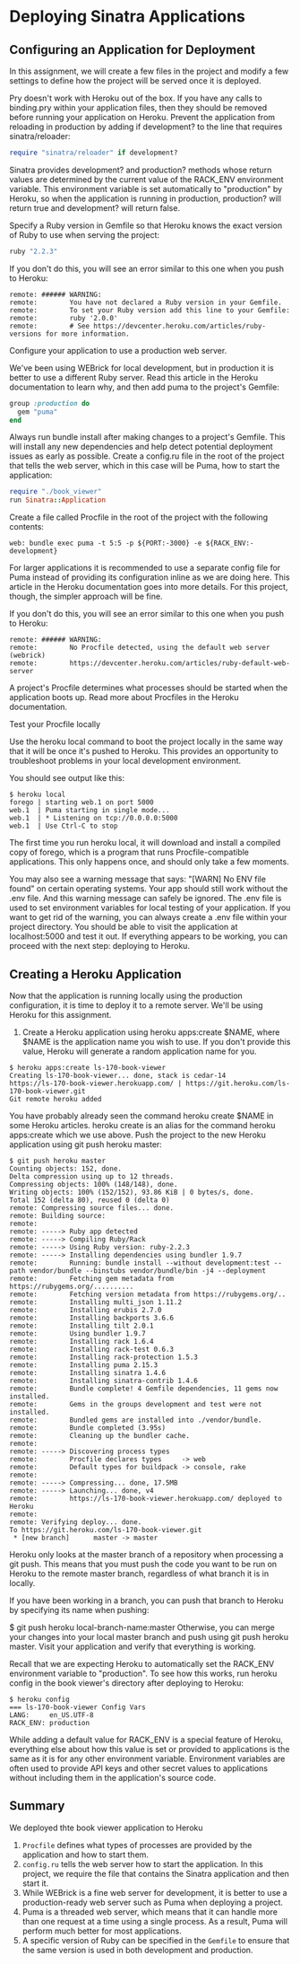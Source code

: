 # Deploying Sinatra Applications

## Configuring an Application for Deployment

In this assignment, we will create a few files in the project and modify a few settings to define how the project will be served once it is deployed.

Pry doesn't work with Heroku out of the box. If you have any calls to binding.pry within your application files, then they should be removed before running your application on Heroku.
Prevent the application from reloading in production by adding if development? to the line that requires sinatra/reloader:

```ruby
require "sinatra/reloader" if development?
```

Sinatra provides development? and production? methods whose return values are determined by the current value of the RACK_ENV environment variable. This environment variable is set automatically to "production" by Heroku, so when the application is running in production, production? will return true and development? will return false.

Specify a Ruby version in Gemfile so that Heroku knows the exact version of Ruby to use when serving the project:

```ruby
ruby "2.2.3"
```
If you don't do this, you will see an error similar to this one when you push to Heroku:

```
remote: ###### WARNING:
remote:        You have not declared a Ruby version in your Gemfile.
remote:        To set your Ruby version add this line to your Gemfile:
remote:        ruby '2.0.0'
remote:        # See https://devcenter.heroku.com/articles/ruby-versions for more information.
```
Configure your application to use a production web server.

We've been using WEBrick for local development, but in production it is better to use a different Ruby server. Read this article in the Heroku documentation to learn why, and then add puma to the project's Gemfile:

```ruby
group :production do
  gem "puma"
end
```
Always run bundle install after making changes to a project's Gemfile. This will install any new dependencies and help detect potential deployment issues as early as possible.
Create a config.ru file in the root of the project that tells the web server, which in this case will be Puma, how to start the application:

```ruby
require "./book_viewer"
run Sinatra::Application
```
Create a file called Procfile in the root of the project with the following contents:

```
web: bundle exec puma -t 5:5 -p ${PORT:-3000} -e ${RACK_ENV:-development}
```
For larger applications it is recommended to use a separate config file for Puma instead of providing its configuration inline as we are doing here. This article in the Heroku documentation goes into more details. For this project, though, the simpler approach will be fine.

If you don't do this, you will see an error similar to this one when you push to Heroku:

```
remote: ###### WARNING:
remote:        No Procfile detected, using the default web server (webrick)
remote:        https://devcenter.heroku.com/articles/ruby-default-web-server
```
A project's Procfile determines what processes should be started when the application boots up. Read more about Procfiles in the Heroku documentation.

Test your Procfile locally

Use the heroku local command to boot the project locally in the same way that it will be once it's pushed to Heroku. This provides an opportunity to troubleshoot problems in your local development environment.

You should see output like this:

```
$ heroku local
forego | starting web.1 on port 5000
web.1  | Puma starting in single mode...
web.1  | * Listening on tcp://0.0.0.0:5000
web.1  | Use Ctrl-C to stop
```
The first time you run heroku local, it will download and install a compiled copy of forego, which is a program that runs Procfile-compatible applications. This only happens once, and should only take a few moments.

You may also see a warning message that says: "[WARN] No ENV file found" on certain operating systems. Your app should still work without the .env file. And this warning message can safely be ignored. The .env file is used to set environment variables for local testing of your application. If you want to get rid of the warning, you can always create a .env file within your project directory.
You should be able to visit the application at localhost:5000 and test it out. If everything appears to be working, you can proceed with the next step: deploying to Heroku.

## Creating a Heroku Application

Now that the application is running locally using the production configuration, it is time to deploy it to a remote server. We'll be using Heroku for this assignment.

1. Create a Heroku application using heroku apps:create $NAME, where $NAME is the application name you wish to use. If you don't provide this value, Heroku will generate a random application name for you.

```
$ heroku apps:create ls-170-book-viewer
Creating ls-170-book-viewer... done, stack is cedar-14
https://ls-170-book-viewer.herokuapp.com/ | https://git.heroku.com/ls-170-book-viewer.git
Git remote heroku added
```
You have probably already seen the command heroku create $NAME in some Heroku articles. heroku create is an alias for the command heroku apps:create which we use above.
Push the project to the new Heroku application using git push heroku master:

```
$ git push heroku master
Counting objects: 152, done.
Delta compression using up to 12 threads.
Compressing objects: 100% (148/148), done.
Writing objects: 100% (152/152), 93.86 KiB | 0 bytes/s, done.
Total 152 (delta 80), reused 0 (delta 0)
remote: Compressing source files... done.
remote: Building source:
remote:
remote: -----> Ruby app detected
remote: -----> Compiling Ruby/Rack
remote: -----> Using Ruby version: ruby-2.2.3
remote: -----> Installing dependencies using bundler 1.9.7
remote:        Running: bundle install --without development:test --path vendor/bundle --binstubs vendor/bundle/bin -j4 --deployment
remote:        Fetching gem metadata from https://rubygems.org/..........
remote:        Fetching version metadata from https://rubygems.org/..
remote:        Installing multi_json 1.11.2
remote:        Installing erubis 2.7.0
remote:        Installing backports 3.6.6
remote:        Installing tilt 2.0.1
remote:        Using bundler 1.9.7
remote:        Installing rack 1.6.4
remote:        Installing rack-test 0.6.3
remote:        Installing rack-protection 1.5.3
remote:        Installing puma 2.15.3
remote:        Installing sinatra 1.4.6
remote:        Installing sinatra-contrib 1.4.6
remote:        Bundle complete! 4 Gemfile dependencies, 11 gems now installed.
remote:        Gems in the groups development and test were not installed.
remote:        Bundled gems are installed into ./vendor/bundle.
remote:        Bundle completed (3.95s)
remote:        Cleaning up the bundler cache.
remote:
remote: -----> Discovering process types
remote:        Procfile declares types     -> web
remote:        Default types for buildpack -> console, rake
remote:
remote: -----> Compressing... done, 17.5MB
remote: -----> Launching... done, v4
remote:        https://ls-170-book-viewer.herokuapp.com/ deployed to Heroku
remote:
remote: Verifying deploy... done.
To https://git.heroku.com/ls-170-book-viewer.git
 * [new branch]      master -> master
```
Heroku only looks at the master branch of a repository when processing a git push. This means that you must push the code you want to be run on Heroku to the remote master branch, regardless of what branch it is in locally.

If you have been working in a branch, you can push that branch to Heroku by specifying its name when pushing:

$ git push heroku local-branch-name:master
Otherwise, you can merge your changes into your local master branch and push using git push heroku master.
Visit your application and verify that everything is working.

Recall that we are expecting Heroku to automatically set the RACK_ENV environment variable to "production". To see how this works, run heroku config in the book viewer's directory after deploying to Heroku:

```
$ heroku config
=== ls-170-book-viewer Config Vars
LANG:     en_US.UTF-8
RACK_ENV: production
```
While adding a default value for RACK_ENV is a special feature of Heroku, everything else about how this value is set or provided to applications is the same as it is for any other environment variable. Environment variables are often used to provide API keys and other secret values to applications without including them in the application's source code.

## Summary
We deployed thte book viewer application to Heroku
1. `Procfile` defines what types of processes are provided by the application and how to start them.
2. `config.ru` tells the web server how to start the application. In this project, we require the file that contains the Sinatra application and then start it.
3. While WEBrick is a fine web server for development, it is better to use a production-ready web server such as Puma when deploying a project.
4. Puma is a threaded web server, which means that it can handle more than one request at a time using a single process. As a result, Puma will perform much better for most applications.
5. A specific version of Ruby can be specified in the `Gemfile` to ensure that the same version is used in both development and production.